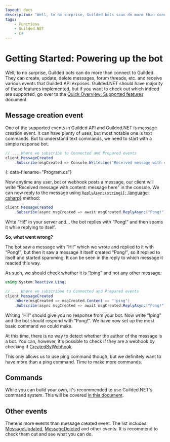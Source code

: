 ```yaml
---
layout: docs
description: "Well, to no surprise, Guilded bots scan do more than connect to Guilded. They can update, delete messages, forum threads, etc. and receive various events that Guilded API exposes."
tags:
    - Functions
    - Guilded.NET
    - C#
---
```


# Getting Started: Powering up the bot

Well, to no surprise, Guilded bots can do more than connect to Guilded. They can create, update, delete messages, forum threads, etc. and receive various events that Guilded API exposes. Guilded.NET should have majority of these features implemented, but if you want to check out which indeed are supported, go over to the [Quick Overview: Supported features](/docs/supported) document.

## Message creation event

One of the supported events in Guilded API and Guilded.NET is message creation event. It can have plenty of uses, but most notable one is text commands. But to understand text commands, we need to start with a simple response bot.

```csharp
// ... Where we subscribe to Connected and Prepared events
client.MessageCreated
    .Subscribe(msgCreated => Console.WriteLine("Received message with content: {0}", msgCreated.Content));
```
{: data-filename="Program.cs"}

Now anytime any user, bot or webhook posts a message, our client will write <q>Received message with content: message here</q> in the console. We can now reply to the message using [`ReplyAsync(string)`{: .language-csharp}](/references/MessageEvent_ReplyAsync(string)) method:

```csharp
client.MessageCreated
    .Subscribe(async msgCreated => await msgCreated.ReplyAsync("Pong!").ConfigureAwait(false));
```

Write <q>Hi!</q> in your server and... the bot replies with <q>Pong!</q> and then spams it while replying to itself.

**So, what went wrong?**

The bot saw a message with <q>Hi!</q> which we wrote and replied to it with <q>Pong!</q>, but then it saw a message it itself created <q>Pong!</q>, so it replied to itself and started spamming. It can be seen in the reply to which message it reacted this way.

As such, we should check whether it is <q>!ping</q> and not any other message:

```csharp
using System.Reactive.Linq;

// ... Where we subscribed to Connected and Prepared events
client.MessageCreated
    .Where(msgCreated => msgCreated.Content == "!ping")
    .Subscribe(async msgCreated => await msgCreated.ReplyAsync("Pong!").ConfigureAwait(false));
```

Writing <q>Hi!</q> should give you no response from your bot. Now write <q>!ping</q> and the bot should respond with <q>Pong!</q>. We have now set up the most basic command we could make.

At this time, there is no way to detect whether the author of the message is a bot. You can, however, it's possible to check if they are a webhook by checking if [CreatedByWebhook](/references/Message_CreatedByWebhook).

This only allows us to use ping command though, but we definitely want to have more than a ping command. Time to make more commands.

## Commands

While you can build your own, it's recommended to use Guilded.NET's command system. This will be covered [in this document](./commands.md).

## Other events

There is more events than message created event. The list includes [MessageUpdated](/references/AbstractGuildedClient_MessageUpdated), [MessageDeleted](/references/AbstractGuildedClient_MessageDeleted) and other events. It is recommend to check them out and see what you can do.